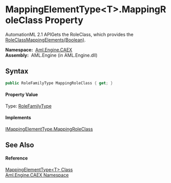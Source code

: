 MappingElementType&lt;T>.MappingRoleClass Property
==================================================
AutomationML 2.1 APIGets the RoleClass, which provides the [RoleClassMappingElements(Boolean)][1].

  **Namespace:**  [Aml.Engine.CAEX][2]  
  **Assembly:**  AML.Engine (in AML.Engine.dll)

Syntax
------

```csharp
public RoleFamilyType MappingRoleClass { get; }
```

#### Property Value
Type: [RoleFamilyType][3]
#### Implements
[IMappingElementType.MappingRoleClass][4]  


See Also
--------

#### Reference
[MappingElementType&lt;T> Class][5]  
[Aml.Engine.CAEX Namespace][2]  

[1]: RoleClassMappingElements.md
[2]: ../README.md
[3]: ../RoleFamilyType/README.md
[4]: ../IMappingElementType/MappingRoleClass.md
[5]: README.md
[6]: https://www.automationml.org
[7]: ../../icons/logoShade.png